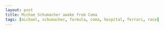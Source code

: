 ```yaml
---
layout: post
title: Michae Schumacher awake from Coma
tags: [michael, schumacher, formula, coma, hospital, ferrari, race]
---
```

